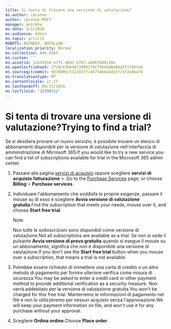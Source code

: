 ```yaml
---
title: Si tenta di trovare una versione di valutazione?
ms.author: cmcatee
author: cmcatee-MSFT
manager: mnirkhe
ms.date: 3/2/2018
ms.audience: Admin
ms.topic: article
ROBOTS: NOINDEX, NOFOLLOW
localization_priority: Normal
ms.collection: Adm_O365
ms.custom: ''
ms.assetid: 12edf610-e7f1-4693-b767-a8d67b09c10b
ms.openlocfilehash: 17c8cb304a8f2009279cf9646d8e0026f1f967e8
ms.sourcegitcommit: 9d78905c512192ffc4675468abd2efc5f2e4baf4
ms.translationtype: MT
ms.contentlocale: it-IT
ms.lasthandoff: 04/23/2019
ms.locfileid: "32390312"
---
```

# <a name="trying-to-find-a-trial"></a><span data-ttu-id="92310-102">Si tenta di trovare una versione di valutazione?</span><span class="sxs-lookup"><span data-stu-id="92310-102">Trying to find a trial?</span></span>

<span data-ttu-id="92310-103">Se si desidera provare un nuovo servizio, è possibile trovare un elenco di abbonamenti disponibili per la versione di valutazione nell'interfaccia di amministrazione di Microsoft 365.</span><span class="sxs-lookup"><span data-stu-id="92310-103">If you would like to try a new service you can find a list of subscriptions available for trial in the Microsoft 365 admin center.</span></span>
  
1. <span data-ttu-id="92310-104">Passare alla pagina [servizi di acquisto](https://go.microsoft.com/fwlink/p/?linkid=868433) oppure scegliere **servizi di acquisto** **fatturazione** \> .</span><span class="sxs-lookup"><span data-stu-id="92310-104">Go to the [Purchase Services](https://go.microsoft.com/fwlink/p/?linkid=868433) page, or choose **Billing** \> **Purchase services**.</span></span>
    
2. <span data-ttu-id="92310-105">Individuare l'abbonamento che soddisfa le proprie esigenze, passare il mouse su di esso e scegliere **Avvia versione di valutazione gratuita**.</span><span class="sxs-lookup"><span data-stu-id="92310-105">Find the subscription that meets your needs, mouse over it, and choose **Start free trial**.</span></span>
    
    > [!NOTE]
    > <span data-ttu-id="92310-106">Non tutte le sottoscrizioni sono disponibili come versione di valutazione.</span><span class="sxs-lookup"><span data-stu-id="92310-106">Not all subscriptions are available as a trial.</span></span> <span data-ttu-id="92310-107">Se non si vede il pulsante **Avvia versione di prova gratuita** quando si esegue il mouse su un abbonamento, significa che non è disponibile una versione di valutazione.</span><span class="sxs-lookup"><span data-stu-id="92310-107">If you don't see the **Start free trial** button when you mouse over a subscription, that means a trial is not available.</span></span> 
  
3. <span data-ttu-id="92310-108">Potrebbe essere richiesto di immettere una carta di credito o un altro metodo di pagamento per fornire ulteriore verifica come misura di sicurezza.</span><span class="sxs-lookup"><span data-stu-id="92310-108">You may be asked to enter a credit card or other payment method to provide additional verification as a security measure.</span></span> <span data-ttu-id="92310-109">Non verrà addebitato per la versione di valutazione gratuita.</span><span class="sxs-lookup"><span data-stu-id="92310-109">You won't be charged for this free trial.</span></span> <span data-ttu-id="92310-110">Manterremo le informazioni di pagamento nel file e non lo utilizzeremo per nessun acquisto senza l'approvazione.</span><span class="sxs-lookup"><span data-stu-id="92310-110">We will keep your payment information on file, and won't use it for any purchase without your approval.</span></span>
    
4. <span data-ttu-id="92310-111">Scegliere **Ordina ordine**.</span><span class="sxs-lookup"><span data-stu-id="92310-111">Choose **Place order**.</span></span>
    

